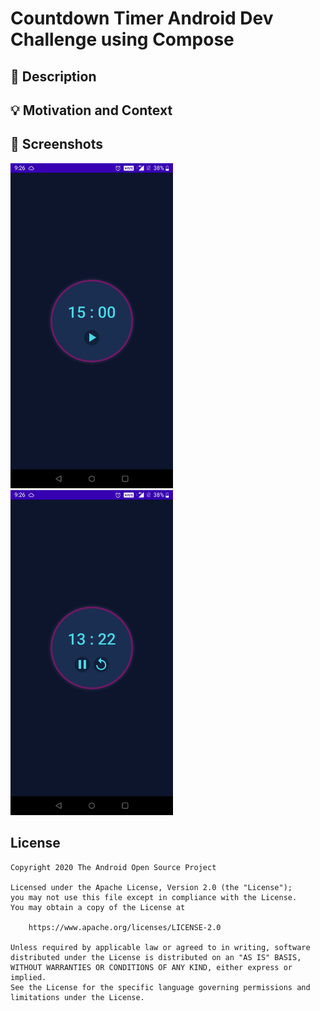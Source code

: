 # Countdown Timer Android Dev Challenge using Compose

## :scroll: Description
<!--- This is sprint timer app for 15 sec training sessions. Start timer with play button. Pause 
the timer when you want with the pause icon button and reset to start again. -->


## :bulb: Motivation and Context
<!--- Challenge is create countdown timer app using all new Jetpack Compose. I am already loving it. -->


## :camera_flash: Screenshots
<img src="/results/screenshot_1.png" width="260">&emsp;<img src="/results/screenshot_2.png" width="260">

## License
```
Copyright 2020 The Android Open Source Project

Licensed under the Apache License, Version 2.0 (the "License");
you may not use this file except in compliance with the License.
You may obtain a copy of the License at

    https://www.apache.org/licenses/LICENSE-2.0

Unless required by applicable law or agreed to in writing, software
distributed under the License is distributed on an "AS IS" BASIS,
WITHOUT WARRANTIES OR CONDITIONS OF ANY KIND, either express or implied.
See the License for the specific language governing permissions and
limitations under the License.
```